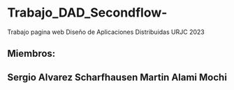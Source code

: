 # Trabajo_DAD_Secondflow-
Trabajo pagina web Diseño de Aplicaciones Distribuidas URJC 2023
<h2>Miembros:<h2>
Sergio Alvarez Scharfhausen
 Martin Alami Mochi


